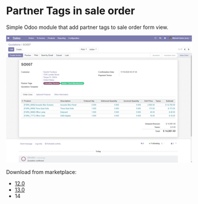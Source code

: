 Partner Tags in sale order
===============================

Simple Odoo module that add partner tags to sale order form view.

![partner-sales-tag.png](partner_tags_sale_order/static/description/partner-sales-tag.png)

Download from marketplace:

* [12.0](https://apps.odoo.com/apps/modules/12.0/partner_tags_sale_order/)
* [13.0](https://apps.odoo.com/apps/modules/13.0/partner_tags_sale_order/)
* 14